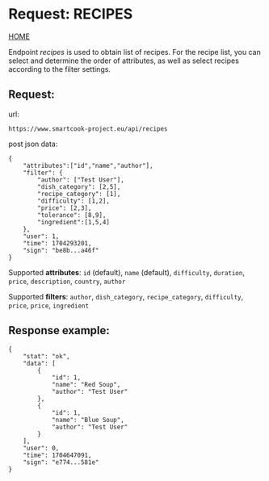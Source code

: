 # Request: RECIPES

[HOME](README.md)

Endpoint _recipes_ is used to obtain list of recipes. For the recipe list, you can select and determine the order of attributes, as well as select recipes according to the filter settings.

## Request:

url:

```
https://www.smartcook-project.eu/api/recipes
```

post json data:

```
{
    "attributes":["id","name","author"],
    "filter": {
        "author": ["Test User"],
        "dish_category": [2,5],
        "recipe_category": [1],
        "difficulty": [1,2],
        "price": [2,3],
        "tolerance": [8,9],
        "ingredient":[1,5,4]
    },
    "user": 1,
    "time": 1704293201,
    "sign": "be8b...a46f"
}
```

Supported **attributes**: `id` (default), `name` (default), `difficulty`, `duration`, `price`, `description`, `country`, `author`

Supported **filters**: `author`, `dish_category`, `recipe_category`, `difficulty`, `price`, `price`, `ingredient`

## Response example:

```
{
    "stat": "ok",
    "data": [
        {
            "id": 1,
            "name": "Red Soup",
            "author": "Test User"
        },
        {
            "id": 1,
            "name": "Blue Soup",
            "author": "Test User"
        }
    ],
    "user": 0,
    "time": 1704647091,
    "sign": "e774...581e"
}
```
